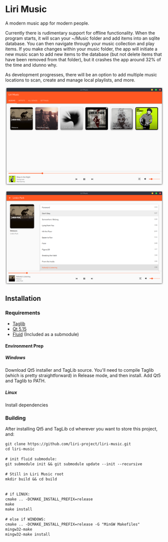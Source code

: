 # Liri Music

A modern music app for modern people.

Currently there is rudimentary support for offline functionality.  When the program starts, it will scan your ~/Music folder and add items into an sqlite database.  You can then navigate through your music collection and play items.  If you make changes within your music folder, the app will initiate a new music scan to add new items to the database (but not delete items that have been removed from that folder), but it crashes the app around 32% of the time and idunno why.

As development progresses, there will be an option to add multiple music locations to scan, create and manage local playlists, and more.


![Liri UI](https://github.com/lirios/music/blob/master/images/liri-2020-1.png "Liri UI")

![Liri UI](https://github.com/lirios/music/blob/master/images/liri-2020-2.png "Liri Single Album View")

## Installation

### Requirements
- [Taglib](https://github.com/taglib/taglib)
- [Qt 5.15](https://www.qt.io/)
- [Fluid](https://github.com/lirios/fluid) (Included as a submodule)

#### Environment Prep

##### Windows
Download Qt5 installer and TagLib source.  You'll need to compile Taglib (which is pretty straightforward) in Release mode, and then install.  Add Qt5 and Taglib to PATH.

##### Linux
Install dependencies


### Building

After installing Qt5 and TagLib cd wherever you want to store this project, and:

    git clone https://github.com/liri-project/liri-music.git
    cd liri-music

    # init fluid submodule:
    git submodule init && git submodule update --init --recursive

    # Still in Liri Music root
    mkdir build && cd build


    # if LINUX:
    cmake .. -DCMAKE_INSTALL_PREFIX=release
    make
    make install

    # else if WINDOWS:
    cmake .. -DCMAKE_INSTALL_PREFIX=release -G "MinGW Makefiles"
    mingw32-make
    mingw32-make install




